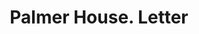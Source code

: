 ---
doi: 10.7916/D8F209PF
date_other: '1881'
date_other_textual: '1881'
form: correspondence
genre:
- Letters (correspondence)
name:
- Palmer House
object_in_context_url: https://biggert.cul.columbia.edu/items/view/ave_biggert_00233
subject_hierarchical_geographic:
- Chicago, Illinois, United States
subject_name:
- Palmer House
title: Palmer House. Letter
sort_title: Palmer House. Letter
call_number: ave_biggert_00233
coordinates:
- 41.83694444444445,-87.68472222222222
pid: ave_biggert_00233
identifiers: ave_biggert_00233
thumbnail: https://derivativo-3.library.columbia.edu/iiif/2/ldpd:345184/full/!256,256/0/native.jpg
permalink: /biggert/ave_biggert_00233/
layout: iiif-image-page
---